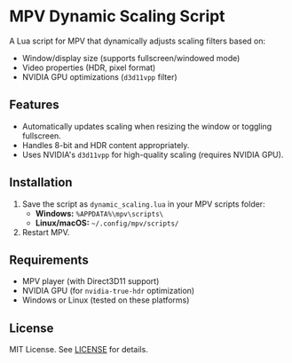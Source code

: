 # MPV Dynamic Scaling Script

A Lua script for MPV that dynamically adjusts scaling filters based on:
- Window/display size (supports fullscreen/windowed mode)
- Video properties (HDR, pixel format)
- NVIDIA GPU optimizations (`d3d11vpp` filter)

## Features
- Automatically updates scaling when resizing the window or toggling fullscreen.
- Handles 8-bit and HDR content appropriately.
- Uses NVIDIA's `d3d11vpp` for high-quality scaling (requires NVIDIA GPU).

## Installation
1. Save the script as `dynamic_scaling.lua` in your MPV scripts folder:
   - **Windows:** `%APPDATA%\mpv\scripts\`
   - **Linux/macOS:** `~/.config/mpv/scripts/`
2. Restart MPV.

## Requirements
- MPV player (with Direct3D11 support)
- NVIDIA GPU (for `nvidia-true-hdr` optimization)
- Windows or Linux (tested on these platforms)

## License
MIT License. See [LICENSE](LICENSE) for details.